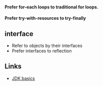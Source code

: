 

####  Prefer for-each loops to traditional for loops.

#### Prefer try-with-resources to try-finally


## interface

- Refer to objects by their interfaces  
- Prefer interfaces to reflection  



## Links
- [JDK basics](/docs/CS/Java/JDK/Basic/Basic.md)